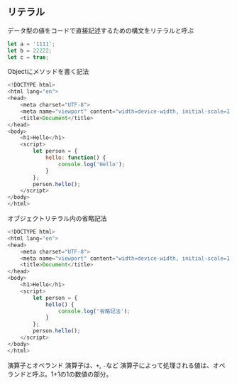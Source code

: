 ## リテラル
データ型の値をコードで直接記述するための構文をリテラルと呼ぶ

```js
let a = '1111';
let b = 22222;
let c = true;
```

Objectにメソッドを書く記法
```js
<!DOCTYPE html>
<html lang="en">
<head>
    <meta charset="UTF-8">
    <meta name="viewport" content="width=device-width, initial-scale=1.0">
    <title>Document</title>
</head>
<body>
    <h1>Hello</h1>
    <script>
        let person = {
            hello: function() {
                console.log('Hello');
            }
        };
        person.hello();
    </script>
</body>
</html>
```

オブジェクトリテラル内の省略記法
```js
<!DOCTYPE html>
<html lang="en">
<head>
    <meta charset="UTF-8">
    <meta name="viewport" content="width=device-width, initial-scale=1.0">
    <title>Document</title>
</head>
<body>
    <h1>Hello</h1>
    <script>
        let person = {
            hello() {
                console.log('省略記法');
            }
        };
        person.hello();
    </script>
</body>
</html>
```

演算子とオペランド
演算子は、`+`, `-`など
演算子によって処理される値は、オペランドと呼ぶ。1+1の1の数値の部分。